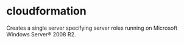 # cloudformation

Creates a single server specifying server roles running on Microsoft Windows Server® 2008 R2.
